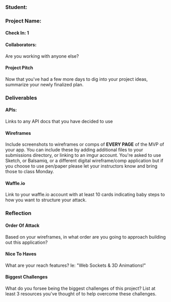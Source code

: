 ### Student:

### Project Name:  

#### Check In: 1  

#### Collaborators:  
Are you working with anyone else?

#### Project Pitch  
Now that you've had a few more days to dig into your project ideas, summarize your newly finalized plan.

### Deliverables  

#### APIs:  
Links to any API docs that you have decided to use

#### Wireframes  
Include screenshots to wireframes or comps of **EVERY PAGE** of the MVP of your app. You can include these by adding additional files to your submissions directory, or linking to an imgur account. You're asked to use Sketch, or Balsamiq, or a different digital wireframe/comp application but if you choose to use pen/paper please let your instructors know and bring those to class Monday.  

#### Waffle.io
Link to your waffle.io account with at least 10 cards indicating baby steps to how you want to structure your attack.  


### Reflection  

#### Order Of Attack  
Based on your wireframes, in what order are you going to approach building out this application?

#### Nice To Haves   
What are your reach features? Ie: "Web Sockets & 3D Animations!"

#### Biggest Challenges  
What do you forsee being the biggest challenges of this project? List at least 3 resources you've thought of to help overcome these challenges.
